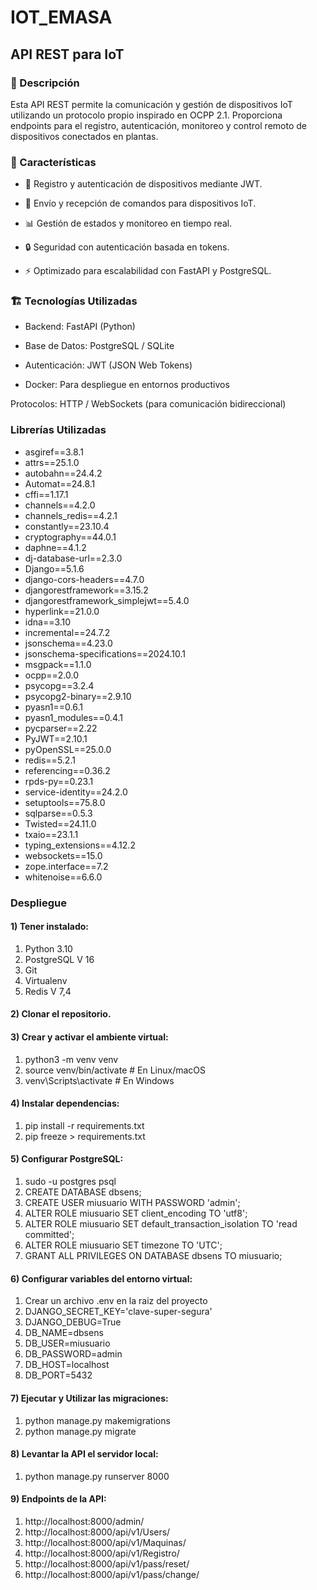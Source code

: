 # IOT_EMASA

## API REST para IoT

### 🚀 Descripción

Esta API REST permite la comunicación y gestión de dispositivos IoT utilizando un protocolo propio inspirado en OCPP 2.1. Proporciona endpoints para el registro, autenticación, monitoreo y control remoto de dispositivos conectados en plantas.

### 📌 Características

* 📡 Registro y autenticación de dispositivos mediante JWT.
  
* 🔄 Envío y recepción de comandos para dispositivos IoT.

* 📊 Gestión de estados y monitoreo en tiempo real.

* 🔒 Seguridad con autenticación basada en tokens.

* ⚡ Optimizado para escalabilidad con FastAPI y PostgreSQL.

### 🏗 Tecnologías Utilizadas

* Backend: FastAPI (Python)

* Base de Datos: PostgreSQL / SQLite

* Autenticación: JWT (JSON Web Tokens)

* Docker: Para despliegue en entornos productivos

Protocolos: HTTP / WebSockets (para comunicación bidireccional)

### Librerías Utilizadas

* asgiref==3.8.1
* attrs==25.1.0
* autobahn==24.4.2
* Automat==24.8.1
* cffi==1.17.1
* channels==4.2.0
* channels_redis==4.2.1
* constantly==23.10.4
* cryptography==44.0.1
* daphne==4.1.2
* dj-database-url==2.3.0
* Django==5.1.6
* django-cors-headers==4.7.0
* djangorestframework==3.15.2
* djangorestframework_simplejwt==5.4.0
* hyperlink==21.0.0
* idna==3.10
* incremental==24.7.2
* jsonschema==4.23.0
* jsonschema-specifications==2024.10.1
* msgpack==1.1.0
* ocpp==2.0.0
* psycopg==3.2.4
* psycopg2-binary==2.9.10
* pyasn1==0.6.1
* pyasn1_modules==0.4.1
* pycparser==2.22
* PyJWT==2.10.1
* pyOpenSSL==25.0.0
* redis==5.2.1
* referencing==0.36.2
* rpds-py==0.23.1
* service-identity==24.2.0
* setuptools==75.8.0
* sqlparse==0.5.3
* Twisted==24.11.0
* txaio==23.1.1
* typing_extensions==4.12.2
* websockets==15.0
* zope.interface==7.2
* whitenoise==6.6.0
  
### Despliegue

#### 1) Tener instalado:
1. Python 3.10
2. PostgreSQL V 16
3. Git
4. Virtualenv
5. Redis V 7,4

#### 2) Clonar el repositorio.

#### 3) Crear y activar el ambiente virtual:    
1. python3 -m venv venv
2. source venv/bin/activate  # En Linux/macOS
3. venv\Scripts\activate  # En Windows
     
#### 4) Instalar dependencias:
1. pip install -r requirements.txt
2. pip freeze > requirements.txt

#### 5) Configurar PostgreSQL:
1. sudo -u postgres psql
2. CREATE DATABASE dbsens;
3. CREATE USER miusuario WITH PASSWORD 'admin';
4. ALTER ROLE miusuario SET client_encoding TO 'utf8';
5. ALTER ROLE miusuario SET default_transaction_isolation TO 'read committed';
6. ALTER ROLE miusuario SET timezone TO 'UTC';
7. GRANT ALL PRIVILEGES ON DATABASE dbsens TO miusuario;

#### 6) Configurar variables del entorno virtual:
1. Crear un archivo .env en la raiz del proyecto
2. DJANGO_SECRET_KEY='clave-super-segura'
3. DJANGO_DEBUG=True
4. DB_NAME=dbsens
5. DB_USER=miusuario
6. DB_PASSWORD=admin
7. DB_HOST=localhost
8. DB_PORT=5432

#### 7) Ejecutar y Utilizar las migraciones:
1. python manage.py makemigrations
2. python manage.py migrate

#### 8) Levantar la API el servidor local:
1. python manage.py runserver 8000
 
#### 9) Endpoints de la API:
1. http://localhost:8000/admin/
2. http://localhost:8000/api/v1/Users/
3. http://localhost:8000/api/v1/Maquinas/
4. http://localhost:8000/api/v1/Registro/
5. http://localhost:8000/api/v1/pass/reset/
6. http://localhost:8000/api/v1/pass/change/


